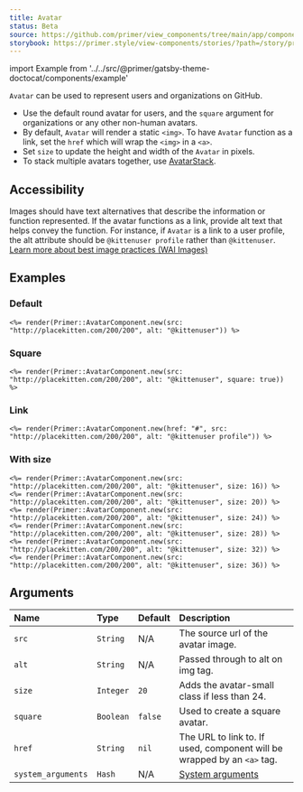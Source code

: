 ```yaml
---
title: Avatar
status: Beta
source: https://github.com/primer/view_components/tree/main/app/components/primer/avatar_component.rb
storybook: https://primer.style/view-components/stories/?path=/story/primer-avatar-component
---
```


import Example from '../../src/@primer/gatsby-theme-doctocat/components/example'

<!-- Warning: AUTO-GENERATED file, do not edit. Add code comments to your Ruby instead <3 -->

`Avatar` can be used to represent users and organizations on GitHub.

- Use the default round avatar for users, and the `square` argument
for organizations or any other non-human avatars.
- By default, `Avatar` will render a static `<img>`. To have `Avatar` function as a link, set the `href` which will wrap the `<img>` in a `<a>`.
- Set `size` to update the height and width of the `Avatar` in pixels.
- To stack multiple avatars together, use [AvatarStack](/components/avatarstack).

## Accessibility

Images should have text alternatives that describe the information or function represented.
If the avatar functions as a link, provide alt text that helps convey the function. For instance,
if `Avatar` is a link to a user profile, the alt attribute should be `@kittenuser profile`
rather than `@kittenuser`.
[Learn more about best image practices (WAI Images)](https://www.w3.org/WAI/tutorials/images/)

## Examples

### Default

<Example src="<img src='http://placekitten.com/200/200' alt='@kittenuser' size='20' height='20' width='20' class='avatar avatar-small circle'></img>" />

```erb
<%= render(Primer::AvatarComponent.new(src: "http://placekitten.com/200/200", alt: "@kittenuser")) %>
```

### Square

<Example src="<img src='http://placekitten.com/200/200' alt='@kittenuser' size='20' height='20' width='20' class='avatar avatar-small'></img>" />

```erb
<%= render(Primer::AvatarComponent.new(src: "http://placekitten.com/200/200", alt: "@kittenuser", square: true)) %>
```

### Link

<Example src="<a href='#' class='avatar avatar-small circle lh-0'><img src='http://placekitten.com/200/200' alt='@kittenuser profile' size='20' height='20' width='20'></img></a>" />

```erb
<%= render(Primer::AvatarComponent.new(href: "#", src: "http://placekitten.com/200/200", alt: "@kittenuser profile")) %>
```

### With size

<Example src="<img src='http://placekitten.com/200/200' alt='@kittenuser' size='16' height='16' width='16' class='avatar avatar-small circle'></img><img src='http://placekitten.com/200/200' alt='@kittenuser' size='20' height='20' width='20' class='avatar avatar-small circle'></img><img src='http://placekitten.com/200/200' alt='@kittenuser' size='24' height='24' width='24' class='avatar circle'></img><img src='http://placekitten.com/200/200' alt='@kittenuser' size='28' height='28' width='28' class='avatar circle'></img><img src='http://placekitten.com/200/200' alt='@kittenuser' size='32' height='32' width='32' class='avatar circle'></img><img src='http://placekitten.com/200/200' alt='@kittenuser' size='36' height='36' width='36' class='avatar circle'></img>" />

```erb
<%= render(Primer::AvatarComponent.new(src: "http://placekitten.com/200/200", alt: "@kittenuser", size: 16)) %>
<%= render(Primer::AvatarComponent.new(src: "http://placekitten.com/200/200", alt: "@kittenuser", size: 20)) %>
<%= render(Primer::AvatarComponent.new(src: "http://placekitten.com/200/200", alt: "@kittenuser", size: 24)) %>
<%= render(Primer::AvatarComponent.new(src: "http://placekitten.com/200/200", alt: "@kittenuser", size: 28)) %>
<%= render(Primer::AvatarComponent.new(src: "http://placekitten.com/200/200", alt: "@kittenuser", size: 32)) %>
<%= render(Primer::AvatarComponent.new(src: "http://placekitten.com/200/200", alt: "@kittenuser", size: 36)) %>
```

## Arguments

| Name | Type | Default | Description |
| :- | :- | :- | :- |
| `src` | `String` | N/A | The source url of the avatar image. |
| `alt` | `String` | N/A | Passed through to alt on img tag. |
| `size` | `Integer` | `20` | Adds the avatar-small class if less than 24. |
| `square` | `Boolean` | `false` | Used to create a square avatar. |
| `href` | `String` | `nil` | The URL to link to. If used, component will be wrapped by an `<a>` tag. |
| `system_arguments` | `Hash` | N/A | [System arguments](/system-arguments) |
